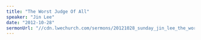 ```yaml
---
title: "The Worst Judge Of All"
speaker: "Jin Lee"
date: "2012-10-28"
sermonUrl: "//cdn.lwechurch.com/sermons/20121028_sunday_jin_lee_the_worst_judge_of_all.mp3"
---
```

